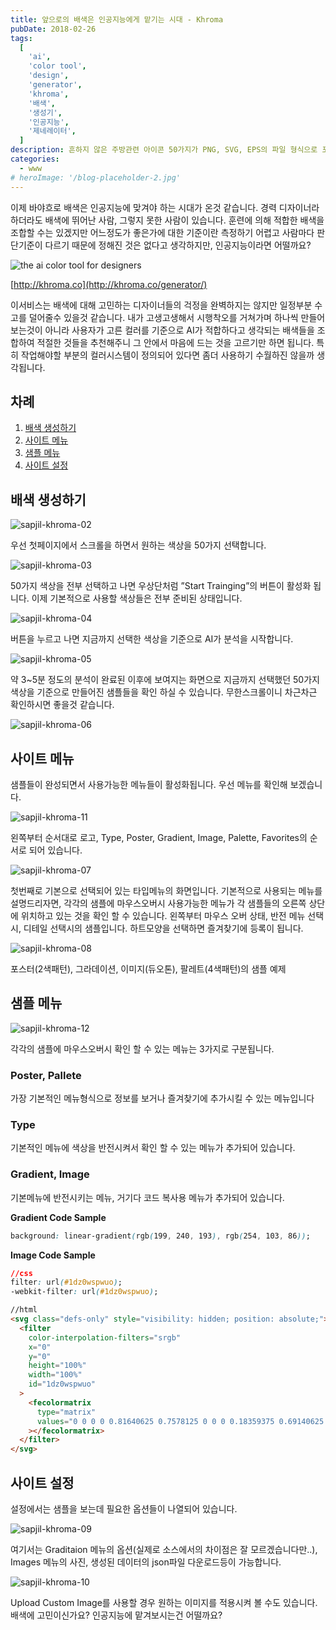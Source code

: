 ```yaml
---
title: 앞으로의 배색은 인공지능에게 맡기는 시대 - Khroma
pubDate: 2018-02-26
tags:
  [
    'ai',
    'color tool',
    'design',
    'generator',
    'khroma',
    '배색',
    '생성기',
    '인공지능',
    '제네레이터',
  ]
description: 흔하지 않은 주방관련 아이콘 50가지가 PNG, SVG, EPS의 파일 형식으로 포함되어 있는 무료 아이콘을 소개합니다. 무료이기 때문에 개인, 상용에 관계없이 사용가능합니다. 조리기구나 식기등의 아이콘이 필요하다면 참고해 보시기 바랍니다.
categories:
  - www
# heroImage: '/blog-placeholder-2.jpg'
---
```


이제 바야흐로 배색은 인공지능에 맞겨야 하는 시대가 온것 같습니다. 경력 디자이너라 하더라도 배색에 뛰어난 사람, 그렇지 못한 사람이 있습니다. 훈련에 의해 적합한 배색을 조합할 수는 있겠지만 어느정도가 좋은가에 대한 기준이란 측정하기 어렵고 사람마다 판단기준이 다르기 때문에 정해진 것은 없다고 생각하지만, 인공지능이라면 어떨까요?

![the ai color tool for designers](https://farm5.staticflickr.com/4621/39766463394_67fc210c3f_c.jpg)

[http://khroma.co](http://khroma.co/generator/)

이서비스는 배색에 대해 고민하는 디자이너들의 걱정을 완벽하지는 않지만 일정부분 수고를 덜어줄수 있을것 같습니다. 내가 고생고생해서 시행착오를 거쳐가며 하나씩 만들어 보는것이 아니라 사용자가 고른 컬러를 기준으로 AI가 적합하다고 생각되는 배색들을 조합하여 적절한 것들을 추천해주니 그 안에서 마음에 드는 것을 고르기만 하면 됩니다.
특히 작업해야할 부분의 컬러시스템이 정의되어 있다면 좀더 사용하기 수월하진 않을까 생각됩니다.

## 차례

1. [배색 생성하기](#배색-생성하기)
2. [사이트 메뉴](#사이트-메뉴)
3. [샘플 메뉴](#샘플-메뉴)
4. [사이트 설정](#사이트-설정)

## 배색 생성하기

![sapjil-khroma-02](https://farm5.staticflickr.com/4605/39581060335_a0109c7815_c.jpg)

우선 첫페이지에서 스크롤을 하면서 원하는 색상을 50가지 선택합니다.

![sapjil-khroma-03](https://farm5.staticflickr.com/4627/39581061475_1ca6330f4d_c.jpg)

50가지 색상을 전부 선택하고 나면 우상단처럼 ”Start Trainging”의 버튼이 활성화 됩니다. 이제 기본적으로 사용할 색상들은 전부 준비된 상태입니다.

![sapjil-khroma-04](https://farm5.staticflickr.com/4749/39581059235_858b8e4c5e_c.jpg)

버튼을 누르고 나면 지금까지 선택한 색상을 기준으로 AI가 분석을 시작합니다.

![sapjil-khroma-05](https://farm5.staticflickr.com/4655/25605980197_3467131039_c.jpg)

약 3~5분 정도의 분석이 완료된 이후에 보여지는 화면으로 지금까지 선택했던 50가지 색상을 기준으로 만들어진 샘플들을 확인 하실 수 있습니다. 무한스크롤이니 차근차근 확인하시면 좋을것 같습니다.

![sapjil-khroma-06](https://farm5.staticflickr.com/4694/40433629232_530c663cf5_c.jpg)

## 사이트 메뉴

샘플들이 완성되면서 사용가능한 메뉴들이 활성화됩니다. 우선 메뉴를 확인해 보겠습니다.

![sapjil-khroma-11](https://farm5.staticflickr.com/4699/39581386205_a376d5003d_z.jpg)

왼쪽부터 순서대로 로고, Type, Poster, Gradient, Image, Palette, Favorites의 순서로 되어 있습니다.

![sapjil-khroma-07](https://farm5.staticflickr.com/4623/38666484580_6468826db9_c.jpg)

첫번째로 기본으로 선택되어 있는 타입메뉴의 화면입니다. 기본적으로 사용되는 메뉴를 설명드리자면, 각각의 샘플에 마우스오버시 사용가능한 메뉴가 각 샘플들의 오른쪽 상단에 위치하고 있는 것을 확인 할 수 있습니다. 왼쪽부터 마우스 오버 상태, 반전 메뉴 선택시, 디테일 선택시의 샘플입니다. 하트모양을 선택하면 즐겨찾기에 등록이 됩니다.

![sapjil-khroma-08](https://farm5.staticflickr.com/4609/39581082135_032e232637_c.jpg)

포스터(2색패턴), 그라데이션, 이미지(듀오톤), 팔레트(4색패턴)의 샘플 예제

## 샘플 메뉴

![sapjil-khroma-12](https://farm5.staticflickr.com/4750/25606688527_9e2edc7c44_z.jpg)

각각의 샘플에 마우스오버시 확인 할 수 있는 메뉴는 3가지로 구분됩니다.

### Poster, Pallete

가장 기본적인 메뉴형식으로 정보를 보거나 즐겨찾기에 추가시킬 수 있는 메뉴입니다

### Type

기본적인 메뉴에 색상을 반전시켜서 확인 할 수 있는 메뉴가 추가되어 있습니다.

### Gradient, Image

기본메뉴에 반전시키는 메뉴, 거기다 코드 복사용 메뉴가 추가되어 있습니다.

**Gradient Code Sample**

```css
background: linear-gradient(rgb(199, 240, 193), rgb(254, 103, 86));
```

**Image Code Sample**

```css
//css
filter: url(#1dz0wspwuo);
-webkit-filter: url(#1dz0wspwuo);
```

```html
//html
<svg class="defs-only" style="visibility: hidden; position: absolute;">
  <filter
    color-interpolation-filters="srgb"
    x="0"
    y="0"
    height="100%"
    width="100%"
    id="1dz0wspwuo"
  >
    <fecolormatrix
      type="matrix"
      values="0 0 0 0 0.81640625 0.7578125 0 0 0 0.18359375 0.69140625 0 0 0 0.1953125 0 0 0 1 0"
    ></fecolormatrix>
  </filter>
</svg>
```

## 사이트 설정

설정에서는 샘플을 보는데 필요한 옵션들이 나열되어 있습니다.

![sapjil-khroma-09](https://farm5.staticflickr.com/4631/39580978475_7ef0870aa1_c.jpg)

여기서는 Graditaion 메뉴의 옵션(실제로 소스에서의 차이점은 잘 모르겠습니다만..), Images 메뉴의 사진, 생성된 데이터의 json파일 다운로드등이 가능합니다.

![sapjil-khroma-10](https://farm5.staticflickr.com/4602/26606027608_e8430d96b6_c.jpg)

Upload Custom Image를 사용할 경우 원하는 이미지를 적용시켜 볼 수도 있습니다.
배색에 고민이신가요? 인공지능에 맡겨보시는건 어떨까요?
